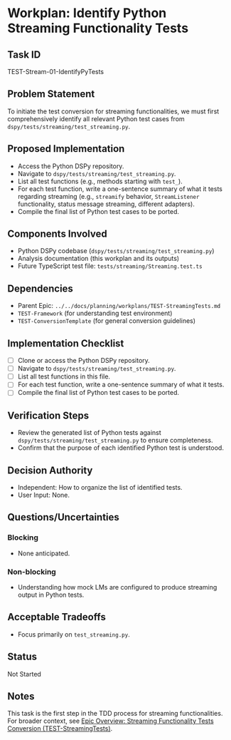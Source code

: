 # Workplan: Identify Python Streaming Functionality Tests

## Task ID
TEST-Stream-01-IdentifyPyTests

## Problem Statement
To initiate the test conversion for streaming functionalities, we must first comprehensively identify all relevant Python test cases from `dspy/tests/streaming/test_streaming.py`.

## Proposed Implementation
- Access the Python DSPy repository.
- Navigate to `dspy/tests/streaming/test_streaming.py`.
- List all test functions (e.g., methods starting with `test_`).
- For each test function, write a one-sentence summary of what it tests regarding streaming (e.g., `streamify` behavior, `StreamListener` functionality, status message streaming, different adapters).
- Compile the final list of Python test cases to be ported.

## Components Involved
- Python DSPy codebase (`dspy/tests/streaming/test_streaming.py`)
- Analysis documentation (this workplan and its outputs)
- Future TypeScript test file: `tests/streaming/Streaming.test.ts`

## Dependencies
- Parent Epic: `../../docs/planning/workplans/TEST-StreamingTests.md`
- `TEST-Framework` (for understanding test environment)
- `TEST-ConversionTemplate` (for general conversion guidelines)

## Implementation Checklist
- [ ] Clone or access the Python DSPy repository.
- [ ] Navigate to `dspy/tests/streaming/test_streaming.py`.
- [ ] List all test functions in this file.
- [ ] For each test function, write a one-sentence summary of what it tests.
- [ ] Compile the final list of Python test cases to be ported.

## Verification Steps
- Review the generated list of Python tests against `dspy/tests/streaming/test_streaming.py` to ensure completeness.
- Confirm that the purpose of each identified Python test is understood.

## Decision Authority
- Independent: How to organize the list of identified tests.
- User Input: None.

## Questions/Uncertainties
### Blocking
- None anticipated.
### Non-blocking
- Understanding how mock LMs are configured to produce streaming output in Python tests.

## Acceptable Tradeoffs
- Focus primarily on `test_streaming.py`.

## Status
Not Started

## Notes
This task is the first step in the TDD process for streaming functionalities.
For broader context, see [Epic Overview: Streaming Functionality Tests Conversion (TEST-StreamingTests)](../../docs/planning/workplans/TEST-StreamingTests.md).